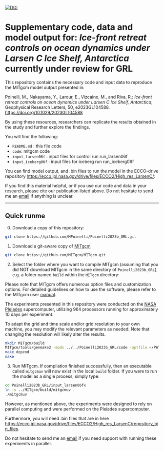 [![DOI](https://zenodo.org/badge/672878589.svg)](https://zenodo.org/badge/latestdoi/672878589)
# Supplementary code, data and model output for: _Ice-front retreat controls on ocean dynamics under Larsen C Ice Shelf, Antarctica_ currently under review for GRL

This repository contains the necessary code and input data to reproduce the MITgcm model output presented in:

Poinelli, M., Nakayama, Y., Larour, E., Vizcaino, M., and Riva, R.: 
_Ice-front retreat controls on ocean dynamics under Larsen C Ice Shelf, Antarctica_, Geophysical Research Letters, 50, e2023GL104588. https://doi.org/10.1029/2023GL104588

By using these resources, researchers can replicate the results obtained in the study and further explore the findings.


You will find the following:
* `README.md`			: this file	code				
* `code`: mitgcm code
* `input_larsen06f`			: input files for control run run_larsen06f
* `input_iceberg06f`  : input files for iceberg run run_iceberg06f

You can find model output, and .bin files to run the model in the ECCO-drive repository https://ecco.jpl.nasa.gov/drive/files/ECCO2/High_res_LarsenC/:

If you find this material helpful, or if you use our code and data in your research, please cite our publication listed above.
Do not hesitate to send me an [email](mailto:mattia.poinelli@jpl.nasa.gov) if anything is unclear.

---
## Quick runme

0) Download a copy of this repository:

```bash
git clone https://github.com/MPoinelli/Poinelli2023b_GRL.git
```

1) Download a git-aware copy of [MITgcm](http://mitgcm.org)

```bash
git clone https://github.com/MITgcm/MITgcm.git
```

2) Select the folder where you want to compile MITgcm (assuming that you did NOT download MITgcm in the same directory of `Poinelli2023b_GRL`), e.g. a folder named `build` within the `MITgcm` directory:

Please note that MITgcm offers numerous option files and customization options. For detailed guidelines on how to use the software, please refer to the MITgcm user [manual](https://mitgcm.readthedocs.io/en/latest/index.html).

The experiments presented in this repository were conducted on the [NASA Pleiades](https://www.nas.nasa.gov/hecc/#url) supercomputer, utilizing 964 processors running for approximately 10 days per experiment.

To adapt the grid and time scale and/or grid resolution to your own machine, you may modify the relevant parameters as needed. Note that changing the resolution will likely alter the results.

```bash
mkdir MITgcm/build
MITgcm/tools/genmake2 -mods ../../Poinelli2023b_GRL/code -optfile </PATH/TO/OPTFILE>
make depend
make
```

3) Run MITgcm. If compilation finished successfully, then an executable called `mitgcmuv` will now exist in the local `build` folder. If you were to run the model as a single process, simply type:

```bash
cd Poinelli2023b_GRL/input_larsen06fx
ln -s ../MITgcm/build/mitgcmuv .
./mitgcmuv
```
However, as mentioned above, the experiments were designed to rely on parallel computing and were performed on the Pleiades supercomputer. 

Furthermore, you will need .bin files that are in here https://ecco.jpl.nasa.gov/drive/files/ECCO2/High_res_LarsenC/repository_bin_files.

Do not hesitate to send me an [email](mailto:mattia.poinelli@jpl.nasa.gov) if you need support with running these experiments in parallel.
